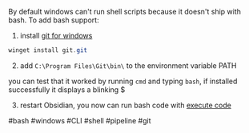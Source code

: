 By default windows can't run shell scripts because it doesn't ship with bash. To add bash support:

1. install [git for windows](https://gitforwindows.org/) 
```powershell
winget install git.git
```

2. add `C:\Program Files\Git\bin\` to the environment variable PATH

you can test that it worked by running `cmd` and typing `bash`,
if installed successfully it displays a blinking $

3. restart Obsidian, you now can run bash code with [execute code](https://github.com/twibiral/obsidian-execute-code)

#bash #windows #CLI #shell #pipeline #git